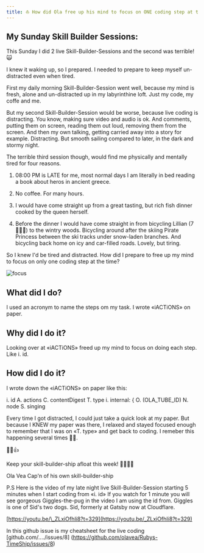 ```yaml
---
title: ⛵️ How did Ola free up his mind to focus on ONE coding step at the time? While live coding, late at night.
---
```


## My Sunday Skill Builder Sessions:

This Sunday I did 2 live Skill-Builder-Sessions and the second was terrible! 🙀

I knew it waking up, so I prepared. I needed to prepare to keep myself un-distracted even when tired.

First my daily morning Skill-Builder-Session went well, because my mind is fresh, alone and un-distracted up in my labyrinthine loft. Just my code, my coffe and me.

But my second Skill-Builder-Session would be worse, because live coding is distracting. You know, making sure video and audio is ok. And comments, putting them on screen, reading them out loud, removing them from the screen. And then my own talking, getting carried away into a story for example. Distracting. But smooth sailing compared to later, in the dark and stormy night.

The terrible third session though, would find me physically and mentally tired for four reasons.

1. 08:00 PM is LATE for me, most normal days I am literally in bed reading a book about heros in ancient greece.

2. No coffee. For many hours.

3. I would have come straight up from a great tasting, but rich fish dinner cooked by the queen herself.

4. Before the dinner I would have come straight in from bicycling Lillian (7 🏴‍☠️👸) to the wintry woods. Bicycling around after the skiing Pirate Princess between the ski tracks under snow-laden branches. And bicycling back home on icy and car-filled roads. Lovely, but tiring.

So I knew I'd be tired and distracted. How did I prepare to free up my mind to focus on only one coding step at the time?

![focus](skill-builder-w3-2022.png)

## What did I do?

I used an acronym to name the steps om my task. I wrote «iACTiONS» on paper.

## Why did I do it?

Looking over at «iACTiONS» freed up my mind to focus on doing each step. Like i. id.

## How did I do it?

I wrote down the «iACTiONS» on paper like this:

i. id
A. actions
C. contentDigest
T. type
i. internal: {
O. (OLA_TUBE_ID)
N. node
S. singing

Every time I got distracted, I could just take a quick look at my paper. But because I KNEW my paper was there, I relaxed and stayed focused enough to remember that I was on «T. type» and get back to coding. I remeber this happening several times 💪😺.

💪😺👍

Keep your skill-builder-ship afloat this week!
🔧⛵🏴‍☠️

Ola Vea
Cap'n of his own skill-builder-ship

P.S
Here is the video of my late night live Skill-Builder-Session starting 5 minutes when I start coding from «i. id» If you watch for 1 minute you will see gorgeous Giggles-the-pug in the video I am using the id from. Giggles is one of Sid's two dogs. Sid, formerly at Gatsby now at Cloudflare.

[https://youtu.be/\_ZLxiOfhIi8?t=329](https://youtu.be/_ZLxiOfhIi8?t=329)

In this github issue is my cheatsheet for the live coding [github.com/..../issues/8] (https://github.com/olavea/Rubys-TimeShip/issues/8)
